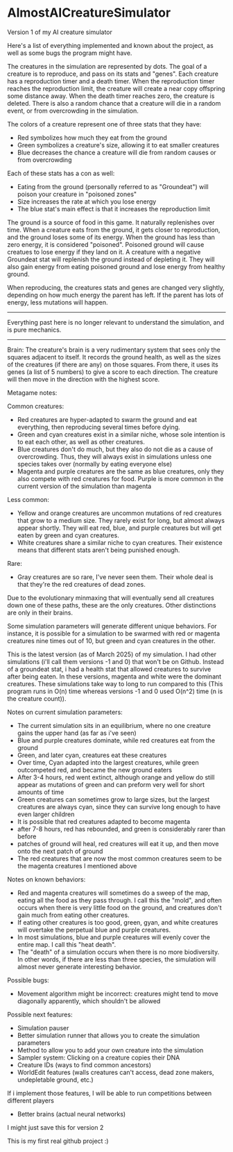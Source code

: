 # AlmostAICreatureSimulator
Version 1 of my AI creature simulator

Here's a list of everything implemented and known about the project, as well as some bugs the program might have.

The creatures in the simulation are represented by dots. 
The goal of a creature is to reproduce, and pass on its stats and "genes". 
Each creature has a reproduction timer and a death timer. 
When the reproduction timer reaches the reproduction limit, the creature will create a near copy offspring some distance away. 
When the death timer reaches zero, the creature is deleted. 
There is also a random chance that a creature will die in a random event, or from overcrowding in the simulation. 

The colors of a creature represent one of three stats that they have: 
- Red symbolizes how much they eat from the ground
- Green symbolizes a creature's size, allowing it to eat smaller creatures
- Blue decreases the chance a creature will die from random causes or from overcrowding

Each of these stats has a con as well:
- Eating from the ground (personally referred to as "Groundeat") will poison your creature in "poisoned zones"
- Size increases the rate at which you lose energy
- The blue stat's main effect is that it increases the reproduction limit

The ground is a source of food in this game. It naturally replenishes over time. 
When a creature eats from the ground, it gets closer to reproduction, and the ground loses some of its energy. 
When the ground has less than zero energy, it is considered "poisoned". 
Poisoned ground will cause creatues to lose energy if they land on it. 
A creature with a negative Groundeat stat will replenish the ground instead of depleting it. They will also gain energy from eating poisoned ground and lose energy from healthy ground. 

When reproducing, the creatures stats and genes are changed very slightly, depending on how much energy the parent has left. 
If the parent has lots of energy, less mutations will happen. 

---

Everything past here is no longer relevant to understand the simulation, and is pure mechanics. 

---

Brain: 
The creature's brain is a very rudimentary system that sees only the squares adjacent to itself. 
It records the ground health, as well as the sizes of the creatures (if there are any) on those squares. 
From there, it uses its genes (a list of 5 numbers) to give a score to each direction. The creature will then move in the direction with the highest score. 

Metagame notes: 

Common creatures: 
- Red creatures are hyper-adapted to swarm the ground and eat everything, then reproducing several times before dying.
- Green and cyan creatures exist in a similar niche, whose sole intention is to eat each other, as well as other creatures.
- Blue creatures don't do much, but they also do not die as a cause of overcrowding. Thus, they will always exist in simulations unless one species takes over (normally by eating everyone else)
- Magenta and purple creatures are the same as blue creatures, only they also compete with red creatures for food. Purple is more common in the current version of the simulation than magenta

Less common:
- Yellow and orange creatures are uncommon mutations of red creatures that grow to a medium size. They rarely exist for long, but almost always appear shortly. They will eat red, blue, and purple creatures but will get eaten by green and cyan creatures.
- White creatures share a similar niche to cyan creatures. Their existence means that different stats aren't being punished enough. 

Rare:
- Gray creatures are so rare, I've never seen them. Their whole deal is that they're the red creatures of dead zones.


Due to the evolutionary minmaxing that will eventually send all creatures down one of these paths, these are the only creatures. 
Other distinctions are only in their brains. 

Some simulation parameters will generate different unique behaviors. For instance, it is possible for a simulation to be swarmed with red or magenta creatures nine times out of 10, but green and cyan creatures in the other. 

This is the latest version (as of March 2025) of my simulation. I had other simulations (i'll call them versions -1 and 0) that won't be on Github.
Instead of a groundeat stat, i had a health stat that allowed creatures to survive after being eaten.
In these versions, magenta and white were the dominant creatures.
These simulations take way to long to run compared to this (This program runs in O(n) time whereas versions -1 and 0 used O(n^2) time (n is the creature count)).

Notes on current simulation parameters: 

- The current simulation sits in an equilibrium, where no one creature gains the upper hand (as far as i've seen)
- Blue and purple creatures dominate, while red creatures eat from the ground
- Green, and later cyan, creatures eat these creatures
- Over time, Cyan adapted into the largest creatures, while green outcompeted red, and became the new ground eaters
- After 3-4 hours, red went extinct, although orange and yellow do still appear as mutations of green and can preform very well for short amounts of time
- Green creatures can sometimes grow to large sizes, but the largest creatures are always cyan, since they can survive long enough to have even larger children
- It is possible that red creatures adapted to become magenta
- after 7-8 hours, red has rebounded, and green is considerably rarer than before
- patches of ground will heal, red creatures will eat it up, and then move onto the next patch of ground
- The red creatures that are now the most common creatures seem to be the magenta creatures I mentioned above

Notes on known behaviors: 

- Red and magenta creatures will sometimes do a sweep of the map, eating all the food as they pass through. I call this the "mold", and often occurs when there is very little food on the ground, and creatures don't gain much from eating other creatures. 
- If eating other creatures is too good, green, gyan, and white creatures will overtake the perpetual blue and purple creatures.
- In most simulations, blue and purple creatures will evenly cover the entire map. I call this "heat death".
- The "death" of a simulation occurs when there is no more biodiversity. In other words, if there are less than three species, the simulation will almost never generate interesting behavior.


Possible bugs: 

- Movement algorithm might be incorrect: creatures might tend to move diagonally apparently, which shouldn't be allowed

Possible next features: 

- Simulation pauser
- Better simulation runner that allows you to create the simulation parameters
- Method to allow you to add your own creature into the simulation
- Sampler system: Clicking on a creature copies their DNA
- Creature IDs (ways to find common ancestors)
- WorldEdit features (walls creatures can't access, dead zone makers, undepletable ground, etc.)

If i implement those features, I will be able to run competitions between different players

- Better brains (actual neural networks)

I might just save this for version 2

This is my first real github project :)
